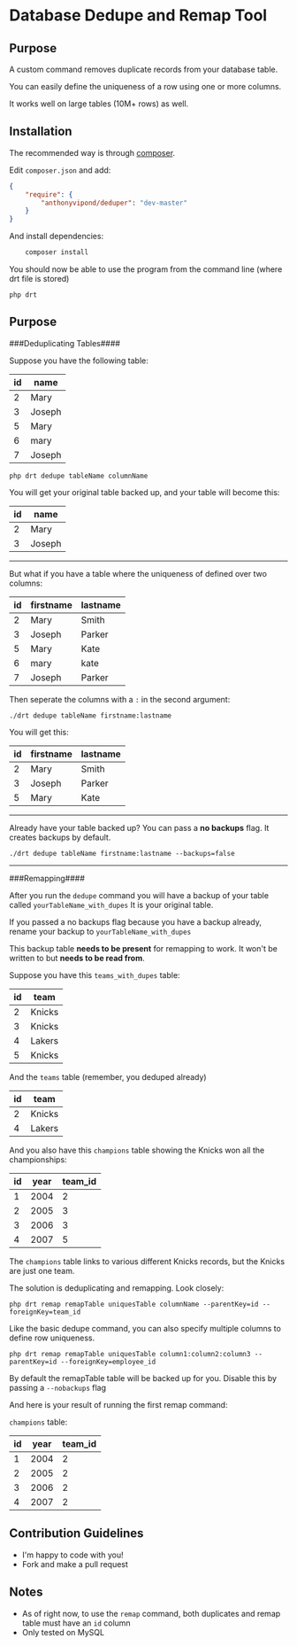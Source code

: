 Database Dedupe and Remap Tool
======================

Purpose
------------

A custom command removes duplicate records from your database table.

You can easily define the uniqueness of a row using one or more columns.

It works well on large tables (10M+ rows) as well.

Installation
------------

The recommended way is through [composer](http://getcomposer.org).

Edit `composer.json` and add:

```json
{
    "require": {
        "anthonyvipond/deduper": "dev-master"
    }
}
```

And install dependencies:

```bash
    composer install
```

You should now be able to use the program from the command line (where drt file is stored)
```
php drt
```

Purpose
------------

###Deduplicating Tables####

Suppose you have the following table:

id | name
------------- | -------------
2  | Mary
3  | Joseph
5  | Mary
6  | mary
7  | Joseph

```
php drt dedupe tableName columnName
```

You will get your original table backed up, and your table will become this:

id | name
------------- | -------------
2  | Mary
3  | Joseph

----------------------------


But what if you have a table where the uniqueness of defined over two columns:

id | firstname | lastname
------------- | ------------- | -------------
2  | Mary  |  Smith
3  | Joseph  |  Parker
5  | Mary  |  Kate
6  | mary  |  kate
7  | Joseph  |  Parker

Then seperate the columns with a `:` in the second argument:

```
./drt dedupe tableName firstname:lastname
```

You will get this:

id | firstname | lastname
------------- | ------------- | -------------
2  | Mary  |  Smith
3  | Joseph  |  Parker
5  | Mary  |  Kate

----------------------------

Already have your table backed up? You can pass a **no backups** flag. It creates backups by default.

```
./drt dedupe tableName firstname:lastname --backups=false
```

----------------------------

###Remapping####

After you run the `dedupe` command you will have a backup of your table called `yourTableName_with_dupes` It is your original table.

If you passed a no backups flag because you have a backup already, rename your backup to `yourTableName_with_dupes`

This backup table **needs to be present** for remapping to work. It won't be written to but **needs to be read from**.

Suppose you have this `teams_with_dupes` table:

id | team
------------- | -------------
2  | Knicks
3  | Knicks
4  | Lakers
5  | Knicks

And the `teams` table (remember, you deduped already)

id | team
------------- | -------------
2  | Knicks
4  | Lakers

And you also have this `champions` table showing the Knicks won all the championships:

id | year | team_id | 
------------- | ------------- | -------------
1  | 2004 | 2
2  | 2005 | 3
3  | 2006 | 3
4  | 2007 | 5

The `champions` table links to various different Knicks records, but the Knicks are just one team.

The solution is deduplicating and remapping. Look closely:

```
php drt remap remapTable uniquesTable columnName --parentKey=id --foreignKey=team_id
```

Like the basic dedupe command, you can also specify multiple columns to define row uniqueness.

```
php drt remap remapTable uniquesTable column1:column2:column3 --parentKey=id --foreignKey=employee_id
```

By default the remapTable table will be backed up for you. Disable this by passing a `--nobackups` flag

And here is your result of running the first remap command:


`champions` table:

id | year | team_id | 
------------- | ------------- | -------------
1  | 2004 | 2
2  | 2005 | 2
3  | 2006 | 2
4  | 2007 | 2

Contribution Guidelines
------------

- I'm happy to code with you!
- Fork and make a pull request

Notes
------------

- As of right now, to use the `remap` command, both duplicates and remap table must have an `id` column
- Only tested on MySQL